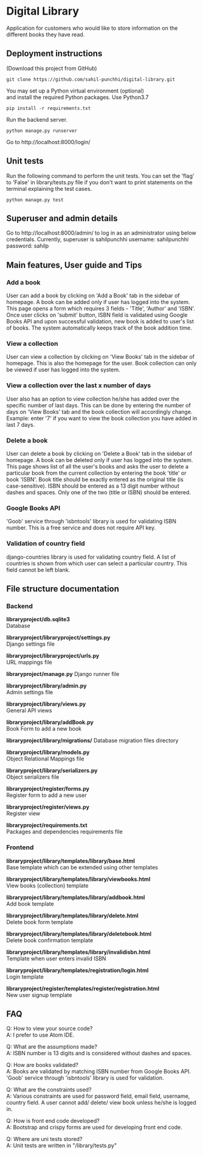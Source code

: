 # Digital Library

Application for customers who would like to store information on the different books they have read.


## Deployment instructions

(Download this project from GitHub)

```
git clone https://github.com/sahil-punchhi/digital-library.git
```

You may set up a Python virtual environment (optional)   
and install the required Python packages.
Use Python3.7
```
pip install -r requirements.txt  
```

Run the backend server.
```
python manage.py runserver  
```  

Go to http://localhost:8000/login/


## Unit tests

Run the following command to perform the unit tests. You can set the 'flag' to 'False' in library/tests.py file if you don't want to print statements on the terminal explaining the test cases.
```
python manage.py test
```


## Superuser and admin details

Go to http://localhost:8000/admin/ to log in as an administrator using below credentials.
Currently, superuser is sahilpunchhi
username: sahilpunchhi   
password: sahilp   


## Main features, User guide and Tips

### Add a book
User can add a book by clicking on 'Add a Book' tab in the sidebar of homepage. A book can be added only if user has logged into the system. This page opens a form which requires 3 fields - 'Title', 'Author' and 'ISBN'. Once user clicks on 'submit' button, ISBN field is validated using Google Books API and upon successful validation, new book is added to user's list of books. The system automatically keeps track of the book addition time.

### View a collection
User can view a collection by clicking on 'View Books' tab in the sidebar of homepage. This is also the homepage for the user. Book collection can only be viewed if user has logged into the system.

### View a collection over the last x number of days
User also has an option to view collection he/she has added over the specific number of last days. This can be done by entering the number of days on 'View Books' tab and the book collection will accordingly change. Example: enter '7' if you want to view the book collection you have added in last 7 days.

### Delete a book
User can delete a book by clicking on 'Delete a Book' tab in the sidebar of homepage. A book can be deleted only if user has logged into the system. This page shows list of all the user's books and asks the user to delete a particular book from the current collection by entering the book 'title' or book 'ISBN'. Book title should be exactly entered as the original title (is case-sensitive). ISBN should be entered as a 13 digit number without dashes and spaces. Only one of the two (title or ISBN) should be entered.

### Google Books API
'Goob' service through 'isbntools' library is used for validating ISBN number. This is a free service and does not require API key.

### Validation of country field
django-countries library is used for validating country field. A list of countries is shown from which user can select a particular country. This field cannot be left blank.



## File structure documentation

### Backend  

**libraryproject/db.sqlite3**  
Database  

**libraryproject/libraryproject/settings.py**  
Django settings file

**libraryproject/libraryproject/urls.py**  
URL mappings file

**libraryproject/manage.py**
Django runner file  

**libraryproject/library/admin.py**  
Admin settings file

**libraryproject/library/views.py**  
General API views

**libraryproject/library/addBook.py**  
Book Form to add a new book

**libraryproject/library/migrations/**
Database migration files directory

**libraryproject/library/models.py**  
Object Relational Mappings file

**libraryproject/library/serializers.py**  
Object serializers file

**libraryproject/register/forms.py**  
Register form to add a new user

**libraryproject/register/views.py**  
Register view

**libraryproject/requirements.txt**  
Packages and dependencies requirements file

### Frontend

**libraryproject/library/templates/library/base.html**  
Base template which can be extended using other templates

**libraryproject/library/templates/library/viewbooks.html**  
View books (collection) template

**libraryproject/library/templates/library/addbook.html**  
Add book template

**libraryproject/library/templates/library/delete.html**  
Delete book form template

**libraryproject/library/templates/library/deletebook.html**  
Delete book confirmation template

**libraryproject/library/templates/library/invalidisbn.html**  
Template when user enters invalid ISBN

**libraryproject/library/templates/registration/login.html**  
Login template

**libraryproject/register/templates/register/registration.html**  
New user signup template



## FAQ

Q: How to view your source code?   
A: I prefer to use Atom IDE.   

Q: What are the assumptions made?   
A: ISBN number is 13 digits and is considered without dashes and spaces.   

Q: How are books validated?   
A: Books are validated by matching ISBN number from Google Books API. 'Goob' service through 'isbntools' library is used for validation.   

Q: What are the constraints used?   
A: Various constraints are used for password field, email field, username, country field. A user cannot add/ delete/ view book unless he/she is logged in.   

Q: How is front end code developed?   
A: Bootstrap and crispy forms are used for developing front end code.   

Q: Where are uni tests stored?   
A: Unit tests are written in "/library/tests.py"   
